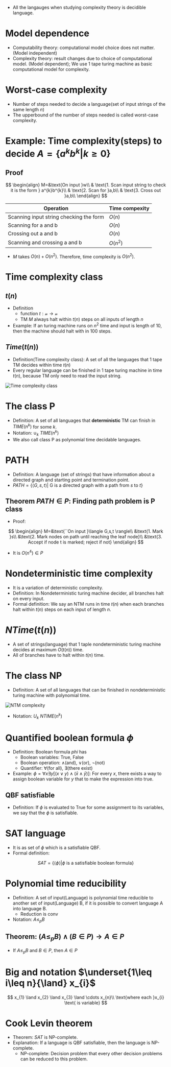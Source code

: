 * All the langauges when studying complexity theory is decidible language.

# Model dependence
* Computability theory: computational model choice does not matter. (Model independent)
* Complexity theory: result changes due to choice of computational model. (Model dependent); We use 1 tape turing machine as basic computational model for complexity.
# Worst-case complexity
* Number of steps needed to decide a language(set of input strings of the same length $n$)
* The upperbound of the number of steps needed is called worst-case complexity.

# Example: Time complexity(steps) to decide $A=\lbrace a^{k}b^{k}|k\geq0 \rbrace$

## Proof

$$
\begin{align}
M=&\text{On input }w\\
& \text{1. Scan input string to check it is the form } a^{k}b^{k}\\
& \text{2. Scan for }a,b\\
& \text{3. Cross out }a,b\\
\end{align}
$$

|Operation|Time compexity|
|---------|--------------|
|Scanning input string checking the form|$O(n)$|
|Scanning for a and b|$O(n)$|
|Crossing out a and b|$O(n)$|
|Scanning and crossing a and b|$O(n^{2})$|

* $M$ takes $O(n)+O(n^{2})$. Therefore, time complexity is $O(n^{2})$.

# Time complexity class
## $t(n)$
* Definition
    * function $t:\mathcal{n}\rightarrow \mathcal{n}$
    * TM $M$ always halt within $t(n)$ steps on all inputs of length $n$
* Example: If an turing machine runs on $n^{2}$ time and input is length of 10, then the machine should halt with in 100 steps.

## $Time(t(n))$
* Definition(Time complexity class): A set of all the languages that 1 tape TM decides within time $t(n)$
* Every regular language can be finished in 1 tape turing machine in time $t(n)$, because TM only need to read the input string.

![Time complexity class](/image/Time%20complexity%20class.png)

# The class P
* Definition: A set of all languages that **deterministic** TM can finish in $TIME(n^{k})$ for some $k$.
* Notation: $\cup_{k}\ TIME(n^{k})$
* We also call class P as polynomial time decidable languages.

# PATH
* Definition: A language (set of strings) that have information about a directed graph and starting point and termination point.
* $PATH=\lbrace \langle G,s,t \rangle |$ G is a directed graph with a path from $s$ to $t\rbrace$

## Theorem $PATH\in P$: Finding path problem is P class

* Proof:

$$
\begin{align}
M=&\text{``On input }\langle G,s,t \rangle\\
&\text{1. Mark }s\\
&\text{2. Mark nodes on path until reaching the leaf node}\\
&\text{3. Accept if node t is marked; reject if not}
\end{align}
$$

* It is $O(n^{4})\in P$

# Nondeterministic time complexity
* It is a variation of deterministic complexity.
* Definition: In Nondeterministic turing machine decider, all branches halt on every input.
* Formal definition: We say an NTM runs in time $t(n)$ when each branches halt within $t(n)$ steps on each input of length $n$.

# $NTime(t(n))$
* A set of strings(language) that 1 taple nondeterministic turing machine decides at maximum $O(t(n))$ time.
* All of branches have to halt within $t(n)$ time.

# The class NP
* Definition: A set of all languages that can be finished in nondeterministic turing machine with polynomial time.

![NTM complexity](/image/NTM%20complexity.png)

* Notation: $U_{k}\ NTIME(n^{k})$

# Quantified boolean formula $\phi$
* Definition: Boolean formula $phi$ has
    * Boolean variables: True, False
    * Boolean operation: $\land$(and), $\lor$(or), $\neg$(not)
    * Quantifier: $\forall$(for all), $\exists$(there exist)
* Example: $\phi=\forall x \exists y[(x\lor y)\land (\bar{x}\land \bar{y})]$: For every $x$, there exists a way to assign boolean variable for $y$ that to make the expression into true.

## QBF satisfiable
* Definition: If $\phi$ is evaluated to True for some assignment to its variables, we say that the $\phi$ is satisfiable.

# SAT language
* It is as set of $\phi$ which is a satisfiable QBF.
* Formal definition:

$$
SAT=\lbrace \langle \phi \rangle | \phi \text{ is a satisfiable boolean formula} \rbrace
$$

# Polynomial time reducibility
* Definition: A set of input(Language) is polynomial time reducible to another set of input(Language) B, if it is possible to convert language A into language B.
    * Reduction is conv
* Notation: $A\leq_{p} B$

## Theorem: $(A\leq_{p} B)\land (B\in P) \rightarrow A\in P$
* If $A\leq_{p} B$ and $B\in P$, then $A\in P$

# Big and notation $\underset{1\leq i\leq n}{\land} x_{i}$

$$
x_{1} \land x_{2} \land x_{3} \land \cdots x_{n}\\
\text{where each }x_{i} \text{ is variable}
$$


# Cook Levin theorem
* Theorem: $SAT$ is NP-complete.
* Explanation: If a language is QBF satisfiable, then the language is NP-complete.
    * NP-complete: Decision problem that every other decision problems can be reduced to this problem.